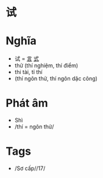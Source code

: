 # 试

# Nghĩa
* 试 = [言](言.md) [式](式.md)
* thử (thí nghiệm, thí điểm)
* thi tài, tỉ thí
* (thí ngôn thử, thí ngôn dặc công)

# Phát âm
* Shì
*  /thí = ngôn thử/

# Tags
* /Sơ cấp//17/

<script>window.HANZI_FIELD='试';</script>
